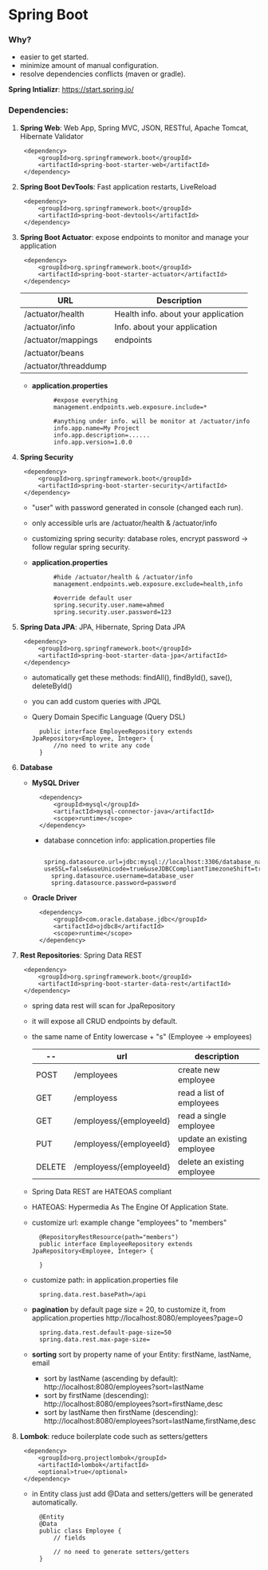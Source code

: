 # Spring Boot

### Why?
* easier to get started.
* minimize amount of manual configuration.
* resolve dependencies conflicts (maven or gradle).

**Spring Intializr**: https://start.spring.io/

### Dependencies:

1. **Spring Web**: Web App, Spring MVC, JSON, RESTful, Apache Tomcat, Hibernate Validator

        <dependency>
            <groupId>org.springframework.boot</groupId>
            <artifactId>spring-boot-starter-web</artifactId>
        </dependency>

2. **Spring Boot DevTools**: Fast application restarts, LiveReload

        <dependency>
            <groupId>org.springframework.boot</groupId>
            <artifactId>spring-boot-devtools</artifactId>
        </dependency>

3. **Spring Boot Actuator**: expose endpoints to monitor and manage your application

        <dependency>
            <groupId>org.springframework.boot</groupId>
            <artifactId>spring-boot-starter-actuator</artifactId>
        </dependency>

    URL                  | Description
    ---------------------|------------------------------------
    /actuator/health     | Health info. about your application
    /actuator/info       | Info. about your application
    /actuator/mappings   | endpoints
    /actuator/beans      | 
    /actuator/threaddump | 

    * **application.properties**

                #expose everything
                management.endpoints.web.exposure.include=*

                #anything under info. will be monitor at /actuator/info
                info.app.name=My Project
                info.app.description=......
                info.app.version=1.0.0

4. **Spring Security**

        <dependency>
            <groupId>org.springframework.boot</groupId>
            <artifactId>spring-boot-starter-security</artifactId>
        </dependency>

    * "user" with password generated in console (changed each run).
    * only accessible urls are /actuator/health & /actuator/info
    * customizing spring security: database roles, encrypt password -> follow regular spring security.
    * **application.properties**

                #hide /actuator/health & /actuator/info
                management.endpoints.web.exposure.exclude=health,info
                
                #override default user
                spring.security.user.name=ahmed
                spring.security.user.password=123

5. **Spring Data JPA**: JPA, Hibernate, Spring Data JPA

        <dependency>
            <groupId>org.springframework.boot</groupId>
            <artifactId>spring-boot-starter-data-jpa</artifactId>
        </dependency>

    * automatically get these methods: findAll(), findById(), save(), deleteById()
    * you can add custom queries with JPQL
    * Query Domain Specific Language (Query DSL)

            public interface EmployeeRepository extends JpaRepository<Employee, Integer> {
                //no need to write any code
            }

6. **Database**

    * **MySQL Driver**

            <dependency>
                <groupId>mysql</groupId>
                <artifactId>mysql-connector-java</artifactId>
                <scope>runtime</scope>
            </dependency>
            
        * database conncetion info: application.properties file
        
                spring.datasource.url=jdbc:mysql://localhost:3306/database_name?useSSL=false&useUnicode=true&useJDBCCompliantTimezoneShift=true&useLegacyDatetimeCode=false&serverTimezone=UTC
                spring.datasource.username=database_user
                spring.datasource.password=password

    * **Oracle Driver**

            <dependency>
                <groupId>com.oracle.database.jdbc</groupId>
                <artifactId>ojdbc8</artifactId>
                <scope>runtime</scope>
            </dependency>

7. **Rest Repositories**: Spring Data REST

        <dependency>
            <groupId>org.springframework.boot</groupId>
            <artifactId>spring-boot-starter-data-rest</artifactId>
        </dependency>

    * spring data rest will scan for JpaRepository
    * it will expose all CRUD endpoints by default.
    * the same name of Entity lowercase + "s" (Employee -> employees)

        --     | url                     | description
        -------|-------------------------|-----------------------------
        POST   | /employees              | create new employee
        GET    | /employess              | read a list of employees
        GET    | /employess/{employeeId} | read a single employee
        PUT    | /employess/{employeeId} | update an existing employee
        DELETE | /employess/{employeeId} | delete an existing employee

    * Spring Data REST are HATEOAS compliant
    * HATEOAS: Hypermedia As The Engine Of Application State.
    * customize url: example change "employees" to "members"

            @RepositoryRestResource(path="members")
            public interface EmployeeRepository extends JpaRepository<Employee, Integer> {
                
            }
            
    * customize path: in application.properties file

            spring.data.rest.basePath=/api
            
    * **pagination** by default page size = 20, to customize it, from application.properties
        http://localhost:8080/employees?page=0

            spring.data.rest.default-page-size=50
            spring.data.rest.max-page-size=

    * **sorting** sort by property name of your Entity: firstName, lastName, email
        * sort by lastName (ascending by default): 
                http://localhost:8080/employees?sort=lastName
        * sort by firstName (descending): 
                http://localhost:8080/employees?sort=firstName,desc
        * sort by lastName then firstName (descending): 
                http://localhost:8080/employees?sort=lastName,firstName,desc

8. **Lombok**: reduce boilerplate code such as setters/getters

        <dependency>
            <groupId>org.projectlombok</groupId>
            <artifactId>lombok</artifactId>
            <optional>true</optional>
        </dependency>

    * in Entity class just add @Data and setters/getters will be generated automatically.
    
            @Entity
            @Data
            public class Employee {
                // fields

                // no need to generate setters/getters
            }







